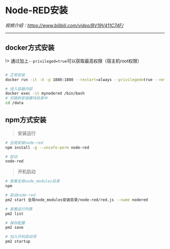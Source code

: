 # Node-RED安装

*视频介绍：https://www.bilibili.com/video/BV19V411C74F/*

---

## docker方式安装

!> 通过加上`--privileged=true`可以获取最高权限（宿主机root权限）

```bash

# 正常安装
docker run -it -d -p 1880:1880 --restart=always --privileged=true --net="host" --name mynodered nodered/node-red:1.0.1-10-minimal-arm32v6

```

```bash
# 进入容器内部
docker exec -it mynodered /bin/bash
# 切换到安装模块目录中
cd /data
```

## npm方式安装

> 安装运行

```bash
# 全局安装node-red
npm install -g --unsafe-perm node-red

# 启动
node-red
```

> 开机启动
```bash
# 查看全局node_modules目录
npm

# 启动node-red
pm2 start 全局node_modules安装目录/node-red/red.js --name nodered

# 查看运行列表
pm2 list

# 保存配置
pm2 save

# 加入开机启动项
pm2 startup
```